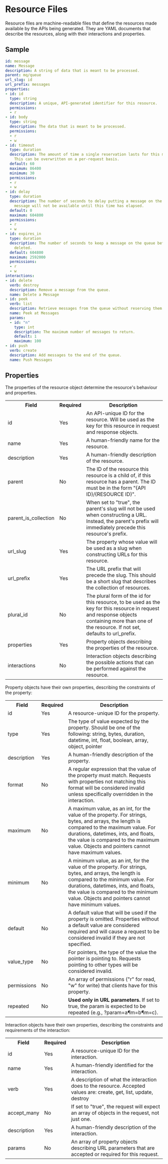 # Resource Files

Resource files are machine-readable files that define the resources made available by the APIs being generated. They are YAML documents that describe the resources, along with their interactions and properties.

## Sample

```yml
id: message
name: Message
description: A string of data that is meant to be processed.
parent: mq/queue
url_slug: id
url_prefix: messages
properties:
- id: id
  type: string
  description: A unique, API-generated identifier for this resource.
  permissions:
  - r
- id: body
  type: string
  description: The data that is meant to be processed.
  permissions:
  - r
  - w
- id: timeout
  type: duration
  description: The amount of time a single reservation lasts for this message by default.
    This can be overwritten on a per-request basis.
  default: 60
  maximum: 86400
  minimum: 30
  permissions:
  - r
  - w
- id: delay
  type: duration
  description: The number of seconds to delay putting a message on the queue. The
    message will not be available until this time has elapsed.
  default: 0
  maximum: 604800
  permissions:
  - r
  - w
- id: expires_in
  type: duration
  description: The number of seconds to keep a message on the queue before it is automatically
    deleted.
  default: 604800
  maximum: 2592000
  permissions:
  - r
  - w
interactions:
- id: delete
  verb: destroy
  description: Remove a message from the queue.
  name: Delete a Message
- id: peek
  verb: list
  description: Retrieve messages from the queue without reserving them.
  name: Peek at Messages
  params:
  - id: "n"
    type: int
    description: The maximum number of messages to return.
    default: 1
    maximum: 100
- id: push
  verb: create
  description: Add messages to the end of the queue.
  name: Push Messages
```

## Properties

The properties of the resource object determine the resource's behaviour and properties.

<table>
<tr><th>Field</th><th>Required</th><th>Description</th></tr>
<tr><td>id</td><td>Yes</td><td>An API-unique ID for the resource. Will be used as the key for this resource in request and response objects.</td></tr>
<tr><td>name</td><td>Yes</td><td>A human-friendly name for the resource.</td></tr>
<tr><td>description</td><td>Yes</td><td>A human-friendly description of the resource.</td></tr>
<tr><td>parent</td><td>No</td><td>The ID of the resource this resource is a child of, if this resource has a parent. The ID must be in the form &quot;{API ID}/{RESOURCE ID}&quot;.</td></tr>
<tr><td>parent_is_collection</td><td>No</td><td>When set to &quot;true&quot;, the parent's slug will not be used when constructing a URL. Instead, the parent's prefix will immediately precede this resource's prefix.</td></tr>
<tr><td>url_slug</td><td>Yes</td><td>The property whose value will be used as a slug when constructing URLs for this resource.</td></tr>
<tr><td>url_prefix</td><td>Yes</td><td>The URL prefix that will precede the slug. This should be a short slug that describes the collection of resources.</td></tr>
<tr><td>plural_id</td><td>No</td><td>The plural form of the id for this resource, to be used as the key for this resource in request and response objects containing more than one of the resource. If not set, defaults to url_prefix.</td></tr>
<tr><td>properties</td><td>Yes</td><td>Property objects describing the properties of the resource.</td></tr>
<tr><td>interactions</td><td>No</td><td>Interaction objects describing the possible actions that can be performed against the resource.</td></tr>
</table>

Property objects have their own properties, describing the constraints of the property:

<table>
<tr><th>Field</th><th>Required</th><th>Description</th></tr>
<tr><td>id</td><td>Yes</td><td>A resource-unique ID for the property.</td></tr>
<tr><td>type</td><td>Yes</td><td>The type of value expected by the property. Should be one of the following: string, bytes, duration, datetime, int, float, boolean, array, object, pointer</td></tr>
<tr><td>description</td><td>Yes</td><td>A human-friendly description of the property.</td></tr>
<tr><td>format</td><td>No</td><td>A regular expression that the value of the property must match. Requests with properties not matching this format will be considered invalid unless specifically overridden in the interaction.</td></tr>
<tr><td>maximum</td><td>No</td><td>A maximum value, as an int, for the value of the property. For strings, bytes, and arrays, the length is compared to the maximum value. For durations, datetimes, ints, and floats, the value is compared to the maximum value. Objects and pointers cannot have maximum values.</td></tr>
<tr><td>minimum</td><td>No</td><td>A minimum value, as an int, for the value of the property. For strings, bytes, and arrays, the length is compared to the minimum value. For durations, datetimes, ints, and floats, the value is compared to the minimum value. Objects and pointers cannot have minimum values.</td></tr>
<tr><td>default</td><td>No</td><td>A default value that will be used if the property is omitted. Properties without a default value are considered required and will cause a request to be considered invalid if they are not specified.</td></tr>
<tr><td>value_type</td><td>No</td><td>For pointers, the type of the value the pointer is pointing to. Requests pointing to other types will be considered invalid.</td></tr>
<tr><td>permissions</td><td>No</td><td>An array of permissions (&quot;r&quot; for read, &quot;w&quot; for write) that clients have for this property.</td></tr>
<tr><td>repeated</td><td>No</td><td><strong>Used only in URL parameters.</strong> If set to true, the param is expected to be repeated (e.g., ?param=a&param=b&param=c).</td></tr>
</table>

Interaction objects have their own properties, describing the constraints and requirements of the interaction:

<table>
<tr><th>Field</th><th>Required</th><th>Description</th></tr>
<tr><td>id</td><td>Yes</td><td>A resource-unique ID for the interaction.</td></tr>
<tr><td>name</td><td>Yes</td><td>A human-friendly identified for the interaction.</td></tr>
<tr><td>verb</td><td>Yes</td><td>A description of what the interaction does to the resource. Accepted values are: create, get, list, update, destroy</td></tr>
<tr><td>accept_many</td><td>No</td><td>If set to &quot;true&quot;, the request will expect an array of objects in the request, not just one.</td></tr>
<tr><td>description</td><td>Yes</td><td>A human-friendly description of the interaction.</td></tr>
<tr><td>params</td><td>No</td><td>An array of property objects describing URL parameters that are accepted or required for this request.</td></tr>
</table>
